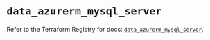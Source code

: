 # `data_azurerm_mysql_server`

Refer to the Terraform Registry for docs: [`data_azurerm_mysql_server`](https://registry.terraform.io/providers/hashicorp/azurerm/3.92.0/docs/data-sources/mysql_server).
